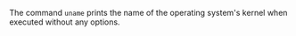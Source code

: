 The command `uname` prints the name of the operating system's kernel when executed without any options.

